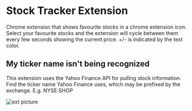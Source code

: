 # Stock Tracker Extension

Chrome extension that shows favourite stocks in a chrome extension icon. Select your favourite stocks and the extension will cycle between them every few seconds showing the current price. +/- is indicated by the text color.

## My ticker name isn't being recognized

This extension uses the Yahoo Finance API for pulling stock information. Find the ticker name Yahoo Finance uses, which may be prefixed by the exchange. E.g. NYSE:SHOP

![ext picture](http://i.imgur.com/D35lhrU.png "Extention picture")
